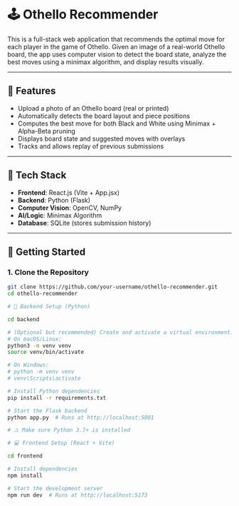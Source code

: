# 🕹️ Othello Recommender

This is a full-stack web application that recommends the optimal move for each player in the game of Othello. Given an image of a real-world Othello board, the app uses computer vision to detect the board state, analyze the best moves using a minimax algorithm, and display results visually.

---

## 📸 Features

- Upload a photo of an Othello board (real or printed)
- Automatically detects the board layout and piece positions
- Computes the best move for both Black and White using Minimax + Alpha-Beta pruning
- Displays board state and suggested moves with overlays
- Tracks and allows replay of previous submissions

---

## 🧠 Tech Stack

- **Frontend**: React.js (Vite + App.jsx)
- **Backend**: Python (Flask)
- **Computer Vision**: OpenCV, NumPy
- **AI/Logic**: Minimax Algorithm
- **Database**: SQLite (stores submission history)

---

## 🚀 Getting Started

### 1. Clone the Repository

```bash
git clone https://github.com/your-username/othello-recommender.git
cd othello-recommender

# 🔧 Backend Setup (Python)

cd backend

# (Optional but recommended) Create and activate a virtual environment:
# On macOS/Linux:
python3 -m venv venv
source venv/bin/activate

# On Windows:
# python -m venv venv
# venv\Scripts\activate

# Install Python dependencies
pip install -r requirements.txt

# Start the Flask backend
python app.py  # Runs at http://localhost:5001

# ⚠️ Make sure Python 3.7+ is installed

# 💻 Frontend Setup (React + Vite)

cd frontend

# Install dependencies
npm install

# Start the development server
npm run dev  # Runs at http://localhost:5173
